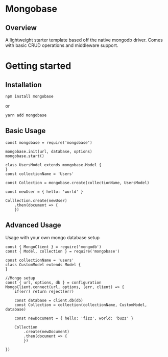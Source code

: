 # Mongobase
## Overview
A lightweight starter template based off the native mongodb driver. Comes with basic CRUD operations and middleware support.

# Getting started
## Installation
```
npm install mongobase
```
or

```
yarn add mongobase
```

## Basic Usage
```
const mongobase = require('mongobase')

mongobase.init(url, database, options)
mongobase.start()

class UsersModel extends mongobase.Model {
}
const collectionName = 'Users'

const Collection = mongobase.create(collectionName, UsersModel)

const newUser = { hello: 'world' }

Colllection.create(newUser)
    .then(document => {
    })
```

## Advanced Usage
Usage with your own mongo database setup
```
const { MongoClient } = require('mongodb')
const { Model, collection } = require('mongobase')

const collectionName = 'users'
class CustomModel extends Model {
}

//Mongo setup
const { url, options, db } = configuration
MongoClient.connect(url, options, (err, client) => {
    if(err) return reject(err)

    const database = client.db(db)
    const Collection = collection(collectionName, CustomModel, database)

    const newDocument = { hello: 'fizz', world: 'buzz' }

    Collection
        .create(newDocument)
        .then(document => {
        })

})

```